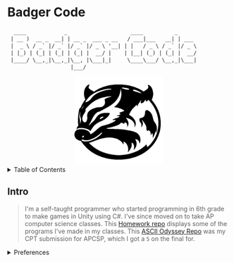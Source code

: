 <!--Badger-->

# Badger Code

```
  ____            _                    ____          _
 | __ )  __ _  __| | __ _  ___ _ __   / ___|___   __| | ___
 |  _ \ / _` |/ _` |/ _` |/ _ \ '__| | |   / _ \ / _` |/ _ \
 | |_) | (_| | (_| | (_| |  __/ |    | |__| (_) | (_| |  __/
 |____/ \__,_|\__,_|\__, |\___|_|     \____\___/ \__,_|\___|
                    |___/
```

<div align="center">
	<img src="./badger_logo.png" width="200"/>
</div>

<details>

<summary>Table of Contents</summary>

## Table of Contents

* [Badger Code](#badger-code)
* [Table of Contents](#table-of-contents)
* [Intro](#intro)
* [Preferences](#preferences)

</details>

## Intro

> I'm a self-taught programmer who started programming in 6th grade to make games in Unity using C#. I've since moved on to take AP computer science classes. This [Homework repo](https://github.com/321BadgerCode/hw/tree/main) displays some of the programs I've made in my classes. This [ASCII Odyssey Repo](https://github.com/321BadgerCode/ascii_odyssey/tree/main) was my CPT submission for APCSP, which I got a `5` on the final for.

<details>

<summary>Preferences</summary>

### Preferences

Interested in:
* Latex
* Regex
* C++
* Python
* Markdown
* SQL
* Parsers, Tokenizers, Compilers, Interpreters
* AI/Machine Learning
* Operating Systems

---

| | Good | !Good |
| :---: | :---: | :---: |
| Vim | :heavy_check_mark: | |
| Emacs | | :x: |
| Tabs | :heavy_check_mark: | |
| Spaces | | :x: |
| C++ | :heavy_check_mark: | |
| Python | | :x: |
</details>